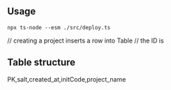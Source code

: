 ## Usage

```
npx ts-node --esm ./src/deploy.ts
```

// creating a project inserts a row into Table
// the ID is

## Table structure

PK,salt,created_at,initCode,project_name
